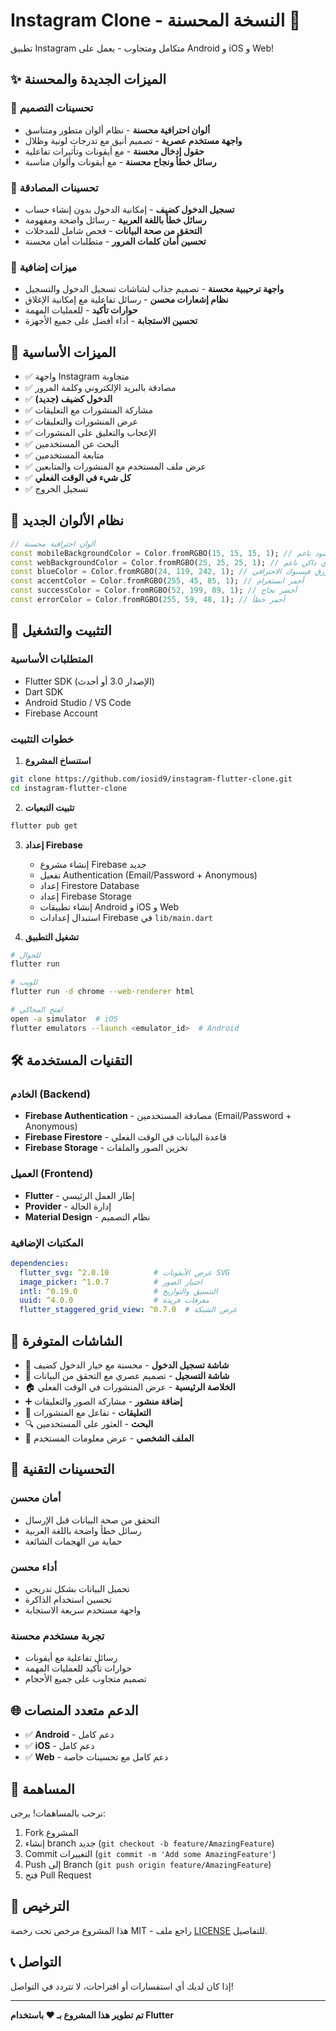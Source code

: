 # Instagram Clone - النسخة المحسنة 🚀

تطبيق Instagram متكامل ومتجاوب - يعمل على Android و iOS و Web!

## ✨ الميزات الجديدة والمحسنة

### 🎨 تحسينات التصميم
- **ألوان احترافية محسنة** - نظام ألوان متطور ومتناسق
- **واجهة مستخدم عصرية** - تصميم أنيق مع تدرجات لونية وظلال
- **حقول إدخال محسنة** - مع أيقونات وتأثيرات تفاعلية
- **رسائل خطأ ونجاح محسنة** - مع أيقونات وألوان مناسبة

### 🔐 تحسينات المصادقة
- **تسجيل الدخول كضيف** - إمكانية الدخول بدون إنشاء حساب
- **رسائل خطأ باللغة العربية** - رسائل واضحة ومفهومة
- **التحقق من صحة البيانات** - فحص شامل للمدخلات
- **تحسين أمان كلمات المرور** - متطلبات أمان محسنة

### 🌟 ميزات إضافية
- **واجهة ترحيبية محسنة** - تصميم جذاب لشاشات تسجيل الدخول والتسجيل
- **نظام إشعارات محسن** - رسائل تفاعلية مع إمكانية الإغلاق
- **حوارات تأكيد** - للعمليات المهمة
- **تحسين الاستجابة** - أداء أفضل على جميع الأجهزة

## 🎯 الميزات الأساسية
- ✅ واجهة Instagram متجاوبة
- ✅ مصادقة بالبريد الإلكتروني وكلمة المرور
- ✅ **الدخول كضيف (جديد)**
- ✅ مشاركة المنشورات مع التعليقات
- ✅ عرض المنشورات والتعليقات
- ✅ الإعجاب والتعليق على المنشورات
- ✅ البحث عن المستخدمين
- ✅ متابعة المستخدمين
- ✅ عرض ملف المستخدم مع المنشورات والمتابعين
- ✅ **كل شيء في الوقت الفعلي**
- ✅ تسجيل الخروج

## 🎨 نظام الألوان الجديد

```dart
// ألوان احترافية محسنة
const mobileBackgroundColor = Color.fromRGBO(15, 15, 15, 1); // أسود ناعم
const webBackgroundColor = Color.fromRGBO(25, 25, 25, 1); // رمادي داكن ناعم
const blueColor = Color.fromRGBO(24, 119, 242, 1); // أزرق فيسبوك الاحترافي
const accentColor = Color.fromRGBO(255, 45, 85, 1); // أحمر انستغرام
const successColor = Color.fromRGBO(52, 199, 89, 1); // أخضر نجاح
const errorColor = Color.fromRGBO(255, 59, 48, 1); // أحمر خطأ
```

## 🚀 التثبيت والتشغيل

### المتطلبات الأساسية
- Flutter SDK (الإصدار 3.0 أو أحدث)
- Dart SDK
- Android Studio / VS Code
- Firebase Account

### خطوات التثبيت

1. **استنساخ المشروع**
```bash
git clone https://github.com/iosid9/instagram-flutter-clone.git
cd instagram-flutter-clone
```

2. **تثبيت التبعيات**
```bash
flutter pub get
```

3. **إعداد Firebase**
   - إنشاء مشروع Firebase جديد
   - تفعيل Authentication (Email/Password + Anonymous)
   - إعداد Firestore Database
   - إعداد Firebase Storage
   - إنشاء تطبيقات Android و iOS و Web
   - استبدال إعدادات Firebase في `lib/main.dart`

4. **تشغيل التطبيق**
```bash
# للجوال
flutter run

# للويب
flutter run -d chrome --web-renderer html

# لفتح المحاكي
open -a simulator  # iOS
flutter emulators --launch <emulator_id>  # Android
```

## 🛠️ التقنيات المستخدمة

### الخادم (Backend)
- **Firebase Authentication** - مصادقة المستخدمين (Email/Password + Anonymous)
- **Firebase Firestore** - قاعدة البيانات في الوقت الفعلي
- **Firebase Storage** - تخزين الصور والملفات

### العميل (Frontend)
- **Flutter** - إطار العمل الرئيسي
- **Provider** - إدارة الحالة
- **Material Design** - نظام التصميم

### المكتبات الإضافية
```yaml
dependencies:
  flutter_svg: ^2.0.10          # عرض الأيقونات SVG
  image_picker: ^1.0.7          # اختيار الصور
  intl: ^0.19.0                 # التنسيق والتواريخ
  uuid: ^4.0.0                  # معرفات فريدة
  flutter_staggered_grid_view: ^0.7.0  # عرض الشبكة
```

## 📱 الشاشات المتوفرة

- 🔐 **شاشة تسجيل الدخول** - محسنة مع خيار الدخول كضيف
- 📝 **شاشة التسجيل** - تصميم عصري مع التحقق من البيانات
- 🏠 **الخلاصة الرئيسية** - عرض المنشورات في الوقت الفعلي
- ➕ **إضافة منشور** - مشاركة الصور والتعليقات
- 💬 **التعليقات** - تفاعل مع المنشورات
- 🔍 **البحث** - العثور على المستخدمين
- 👤 **الملف الشخصي** - عرض معلومات المستخدم

## 🔧 التحسينات التقنية

### أمان محسن
- التحقق من صحة البيانات قبل الإرسال
- رسائل خطأ واضحة باللغة العربية
- حماية من الهجمات الشائعة

### أداء محسن
- تحميل البيانات بشكل تدريجي
- تحسين استخدام الذاكرة
- واجهة مستخدم سريعة الاستجابة

### تجربة مستخدم محسنة
- رسائل تفاعلية مع أيقونات
- حوارات تأكيد للعمليات المهمة
- تصميم متجاوب على جميع الأحجام

## 🌐 الدعم متعدد المنصات

- ✅ **Android** - دعم كامل
- ✅ **iOS** - دعم كامل  
- ✅ **Web** - دعم كامل مع تحسينات خاصة

## 🤝 المساهمة

نرحب بالمساهمات! يرجى:

1. Fork المشروع
2. إنشاء branch جديد (`git checkout -b feature/AmazingFeature`)
3. Commit التغييرات (`git commit -m 'Add some AmazingFeature'`)
4. Push إلى Branch (`git push origin feature/AmazingFeature`)
5. فتح Pull Request

## 📄 الترخيص

هذا المشروع مرخص تحت رخصة MIT - راجع ملف [LICENSE](LICENSE) للتفاصيل.

## 📞 التواصل

إذا كان لديك أي استفسارات أو اقتراحات، لا تتردد في التواصل!

---

**تم تطوير هذا المشروع بـ ❤️ باستخدام Flutter**

